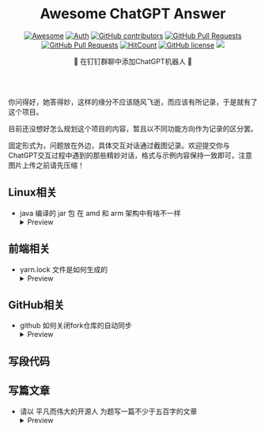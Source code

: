 <div align="center">
<h1>Awesome ChatGPT Answer</h1>

[![Awesome](https://awesome.re/badge.svg)](https://awesome.re)
[![Auth](https://img.shields.io/badge/Auth-eryajf-ff69b4)](https://github.com/eryajf)
[![GitHub contributors](https://img.shields.io/github/contributors/eryajf/awesome-chatgpt-answer)](https://github.com/eryajf/awesome-chatgpt-answer/graphs/contributors)
[![GitHub Pull Requests](https://img.shields.io/github/issues-pr/eryajf/awesome-chatgpt-answer)](https://github.com/eryajf/awesome-chatgpt-answer/pulls)
[![GitHub Pull Requests](https://img.shields.io/github/stars/eryajf/awesome-chatgpt-answer)](https://github.com/eryajf/awesome-chatgpt-answer/stargazers)
[![HitCount](https://views.whatilearened.today/views/github/eryajf/awesome-chatgpt-answer.svg)](https://github.com/eryajf/awesome-chatgpt-answer)
[![GitHub license](https://img.shields.io/github/license/eryajf/awesome-chatgpt-answer)](https://github.com/eryajf/awesome-chatgpt-answer/blob/main/LICENSE)
[![](https://img.shields.io/badge/Awesome-MyStarList-c780fa?logo=Awesome-Lists)](https://github.com/eryajf/awesome-stars-eryajf#readme)

<p> 🌉 在钉钉群聊中添加ChatGPT机器人 🌉</p>

<img src="https://camo.githubusercontent.com/82291b0fe831bfc6781e07fc5090cbd0a8b912bb8b8d4fec0696c881834f81ac/68747470733a2f2f70726f626f742e6d656469612f394575424971676170492e676966" width="800"  height="3">
</div><br>

你问得好，她答得妙，这样的缘分不应该随风飞逝，而应该有所记录，于是就有了这个项目。

目前还没想好怎么规划这个项目的内容，暂且以不同功能方向作为记录的区分罢。

固定形式为，问题放在外边，具体交互对话通过截图记录。欢迎提交你与ChatGPT交互过程中遇到的那些精妙对话，格式与示例内容保持一致即可，注意图片上传之前请先压缩！

## Linux相关

- java 编译的 jar 包 在 amd 和 arm 架构中有啥不一样
  <details>
    <summary>Preview</summary>
    <img src="answers/004.png">
  </details>

## 前端相关

- yarn.lock 文件是如何生成的
  <details>
    <summary>Preview</summary>
    <img src="answers/002.png">
  </details>

## GitHub相关

- github 如何关闭fork仓库的自动同步
  <details>
    <summary>Preview</summary>
    <img src="answers/003.png">
  </details>
## 写段代码

## 写篇文章

- 请以 平凡而伟大的开源人 为题写一篇不少于五百字的文章
  <details>
    <summary>Preview</summary>
    <img src="answers/001.png">
  </details>
